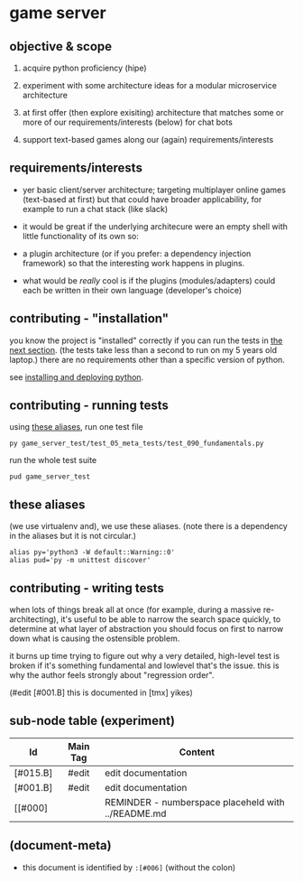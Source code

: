 # game server

## objective & scope

  1. acquire python proficiency (hipe)

  1. experiment with some architecture ideas for
     a modular microservice architecture

  1. at first offer (then explore exisiting) architecture
     that matches some or more of our requirements/interests (below)
     for chat bots

  1. support text-based games along our (again) requirements/interests




## requirements/interests

   - yer basic client/server architecture; targeting multiplayer online
     games (text-based at first) but that could have broader applicability,
     for example to run a chat stack (like slack)

   - it would be great if the underlying architecure were an empty shell
     with little functionality of its own so:

   - a plugin architecture (or if you prefer: a dependency injection
     framework) so that the interesting work happens in plugins.

   - what would be *really* cool is if the plugins (modules/adapters)
     could each be written in their own language (developer's choice)




## contributing - "installation"

you know the project is "installed" correctly if you can run the tests
in [the next section](#running-tests). (the tests take less than a second
to run on my 5 years old laptop.) there are no requirements other than
a specific version of python.

see [installing and deploying python](../README.md#018).




## <a name='running-tests'></a>contributing - running tests


using [these aliases](#aliases),
run one test file

    py game_server_test/test_05_meta_tests/test_090_fundamentals.py


run the whole test suite

    pud game_server_test




## <a name=aliases></a>these aliases

(we use virtualenv and), we use these aliases. (note there is a dependency
in the aliases but it is not circular.)

    alias py='python3 -W default::Warning::0'
    alias pud='py -m unittest discover'




## <a name="regression-order">contributing - writing tests

when lots of things break all at once (for example, during a massive
re-architecting), it's useful to be able to narrow the search space
quickly, to determine at what layer of abstraction you should focus on
first to narrow down what is causing the ostensible problem.

it burns up time trying to figure out why a very detailed, high-level
test is broken if it's something fundamental and lowlevel that's the issue.
this is why the author feels strongly about "regression order".

(#edit [#001.B] this is documented in [tmx] yikes)




## sub-node table (experiment)

|Id                         | Main Tag | Content
|---------------------------|:-----:|-
|[#015.B]                   | #edit | edit documentation
|[#001.B]                   | #edit | edit documentation
[[#000]                     |       | REMINDER - numberspace placeheld with ../README.md




## (document-meta)

  - this document is identified by `:[#006]` (without the colon)
